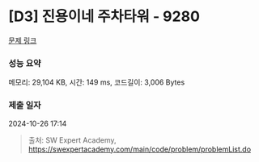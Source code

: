 # [D3] 진용이네 주차타워 - 9280 

[문제 링크](https://swexpertacademy.com/main/code/problem/problemDetail.do?contestProbId=AW9j74FacD0DFAUY) 

### 성능 요약

메모리: 29,104 KB, 시간: 149 ms, 코드길이: 3,006 Bytes

### 제출 일자

2024-10-26 17:14



> 출처: SW Expert Academy, https://swexpertacademy.com/main/code/problem/problemList.do
